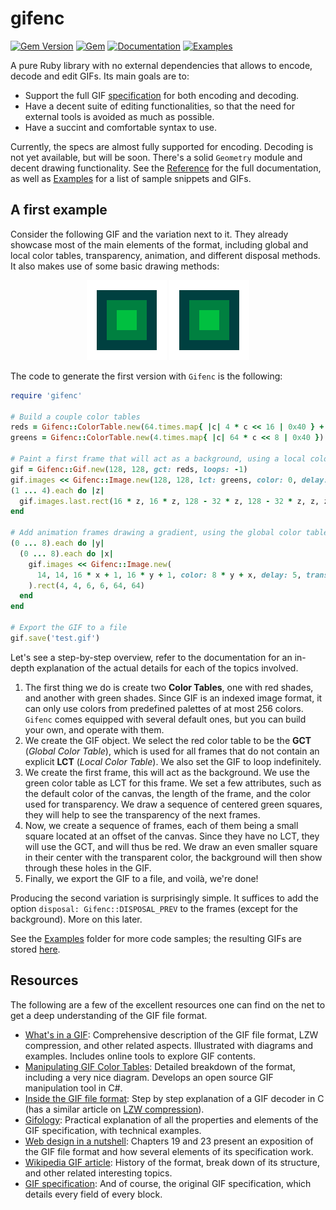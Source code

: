 # gifenc

[![Gem Version](https://img.shields.io/gem/v/gifenc.svg)](https://rubygems.org/gems/gifenc)
[![Gem](https://img.shields.io/gem/dt/gifenc.svg)](https://rubygems.org/gems/gifenc)
[![Documentation](https://img.shields.io/badge/docs-grey.svg)](https://www.rubydoc.info/gems/gifenc)
[![Examples](https://img.shields.io/badge/examples-grey.svg)](https://github.com/edelkas/gifenc/tree/master/examples)

A pure Ruby library with no external dependencies that allows to encode, decode and edit GIFs. Its main goals are to:

* Support the full GIF [specification](https://www.w3.org/Graphics/GIF/spec-gif89a.txt) for both encoding and decoding.
* Have a decent suite of editing functionalities, so that the need for external tools is avoided as much as possible.
* Have a succint and comfortable syntax to use.

Currently, the specs are almost fully supported for encoding. Decoding is not yet available, but will be soon. There's a solid `Geometry` module and decent drawing functionality. See the [Reference](https://www.rubydoc.info/gems/gifenc) for the full documentation, as well as [Examples](https://github.com/edelkas/gifenc/tree/master/examples) for a list of sample snippets and GIFs.

## A first example

Consider the following GIF and the variation next to it. They already showcase most of the main elements of the format, including global and local color tables, transparency, animation, and different disposal methods. It also makes use of some basic drawing methods:

<p align="center">
<img src="https://github.com/edelkas/gifenc/raw/master/res/first_a.gif">
<img src="https://github.com/edelkas/gifenc/raw/master/res/first_b.gif">
</p>

The code to generate the first version with `Gifenc` is the following:

```ruby
require 'gifenc'

# Build a couple color tables
reds = Gifenc::ColorTable.new(64.times.map{ |c| 4 * c << 16 | 0x40 } + [0])
greens = Gifenc::ColorTable.new(4.times.map{ |c| 64 * c << 8 | 0x40 })

# Paint a first frame that will act as a background, using a local color table
gif = Gifenc::Gif.new(128, 128, gct: reds, loops: -1)
gif.images << Gifenc::Image.new(128, 128, lct: greens, color: 0, delay: 2, trans_color: 0)
(1 ... 4).each do |z|
  gif.images.last.rect(16 * z, 16 * z, 128 - 32 * z, 128 - 32 * z, z, z)
end

# Add animation frames drawing a gradient, using the global color table
(0 ... 8).each do |y|
  (0 ... 8).each do |x|
    gif.images << Gifenc::Image.new(
      14, 14, 16 * x + 1, 16 * y + 1, color: 8 * y + x, delay: 5, trans_color: 64
    ).rect(4, 4, 6, 6, 64, 64)
  end
end

# Export the GIF to a file
gif.save('test.gif')
```

Let's see a step-by-step overview, refer to the documentation for an in-depth explanation of the actual details for each of the topics involved.
1. The first thing we do is create two **Color Tables**, one with red shades, and another with green shades. Since GIF is an indexed image format, it can only use colors from predefined palettes of at most 256 colors. `Gifenc` comes equipped with several default ones, but you can build your own, and operate with them.
2. We create the GIF object. We select the red color table to be the **GCT** (_Global Color Table_), which is used for all frames that do not contain an explicit **LCT** (_Local Color Table_). We also set the GIF to loop indefinitely.
3. We create the first frame, this will act as the background. We use the green color table as LCT for this frame. We set a few attributes, such as the default color of the canvas, the length of the frame, and the color used for transparency. We draw a sequence of centered green squares, they will help to see the transparency of the next frames.
4. Now, we create a sequence of frames, each of them being a small square located at an offset of the canvas. Since they have no LCT, they will use the GCT, and will thus be red. We draw an even smaller square in their center with the transparent color, the background will then show through these holes in the GIF.
5. Finally, we export the GIF to a file, and voilà, we're done!

Producing the second variation is surprisingly simple. It suffices to add the option `disposal: Gifenc::DISPOSAL_PREV` to the frames (except for the background). More on this later.

See the [Examples](https://github.com/edelkas/gifenc/tree/master/examples) folder for more code samples; the resulting GIFs are stored [here](https://github.com/edelkas/gifenc/tree/master/res).

## Resources

The following are a few of the excellent resources one can find on the net to get a deep understanding of the GIF file format.
- [What's in a GIF](http://www.matthewflickinger.com/lab/whatsinagif/): Comprehensive description of the GIF file format, LZW compression, and other related aspects. Illustrated with diagrams and examples. Includes online tools to explore GIF contents.
- [Manipulating GIF Color Tables](https://www.codeproject.com/Articles/1042433/Manipulating-GIF-Color-Tables): Detailed breakdown of the format, including a very nice diagram. Develops an open source GIF manipulation tool in C#.
- [Inside the GIF file format](https://web.archive.org/web/20230315204422/https://commandlinefanatic.com/cgi-bin/showarticle.cgi?article=art011): Step by step explanation of a GIF decoder in C (has a similar article on [LZW compression](https://web.archive.org/web/20230315204422/http://commandlinefanatic.com/cgi-bin/showarticle.cgi?article=art010)).
- [Gifology](http://www.theimage.com/animation/toc/toc.html): Practical explanation of all the properties and elements of the GIF specification, with technical examples.
- [Web design in a nutshell](https://docstore.mik.ua/orelly/web2/wdesign/ch19_01.htm): Chapters 19 and 23 present an exposition of the GIF file format and how several elements of its specification work.
- [Wikipedia GIF article](https://en.wikipedia.org/wiki/GIF): History of the format, break down of its structure, and other related interesting topics.
- [GIF specification](https://www.w3.org/Graphics/GIF/spec-gif89a.txt): And of course, the original GIF specification, which details every field of every block.